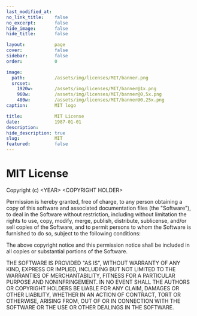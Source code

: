 ```yaml
---
last_modified_at: 
no_link_title:    false 
no_excerpt:       false 
hide_image:       false
hide_title:       false

layout:           page
cover:            false
sidebar:          false
order:            0

image:
  path:           /assets/img/licenses/MIT/banner.png
  srcset:
    1920w:        /assets/img/licenses/MIT/banner@1x.png
    960w:         /assets/img/licenses/MIT/banner@0,5x.png
    480w:         /assets/img/licenses/MIT/banner@0,25x.png
caption:          MIT logo

title:            MIT License
date:             1987-01-01
description:      
hide_description: true
slug:             MIT
featured:         false
---
```


# MIT License

Copyright (c) \<YEAR\> \<COPYRIGHT HOLDER\>

Permission is hereby granted, free of charge, to any person obtaining a copy
of this software and associated documentation files (the "Software"), to deal
in the Software without restriction, including without limitation the rights
to use, copy, modify, merge, publish, distribute, sublicense, and/or sell
copies of the Software, and to permit persons to whom the Software is
furnished to do so, subject to the following conditions:

The above copyright notice and this permission notice shall be included in all
copies or substantial portions of the Software.

THE SOFTWARE IS PROVIDED "AS IS", WITHOUT WARRANTY OF ANY KIND, EXPRESS OR
IMPLIED, INCLUDING BUT NOT LIMITED TO THE WARRANTIES OF MERCHANTABILITY,
FITNESS FOR A PARTICULAR PURPOSE AND NONINFRINGEMENT. IN NO EVENT SHALL THE
AUTHORS OR COPYRIGHT HOLDERS BE LIABLE FOR ANY CLAIM, DAMAGES OR OTHER
LIABILITY, WHETHER IN AN ACTION OF CONTRACT, TORT OR OTHERWISE, ARISING FROM,
OUT OF OR IN CONNECTION WITH THE SOFTWARE OR THE USE OR OTHER DEALINGS IN THE
SOFTWARE.
